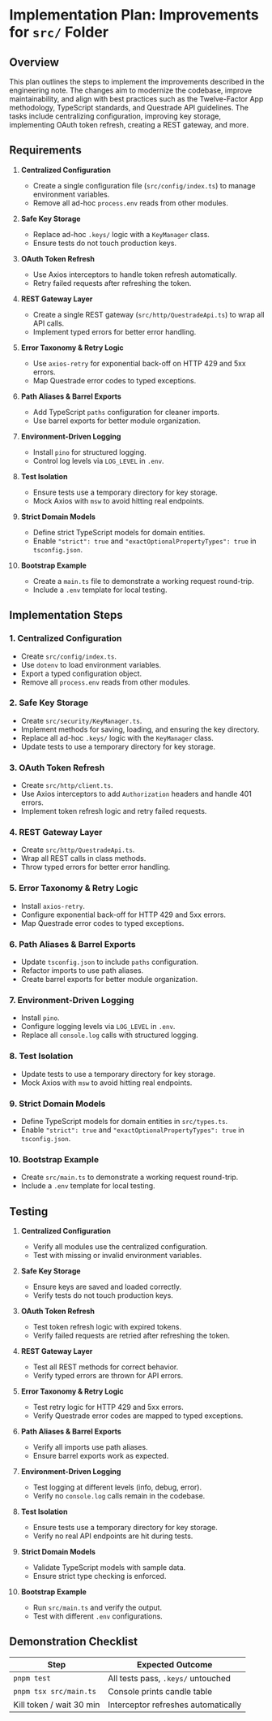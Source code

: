 # Implementation Plan: Improvements for `src/` Folder

## Overview

This plan outlines the steps to implement the improvements described in the engineering note. The changes aim to modernize the codebase, improve maintainability, and align with best practices such as the Twelve-Factor App methodology, TypeScript standards, and Questrade API guidelines. The tasks include centralizing configuration, improving key storage, implementing OAuth token refresh, creating a REST gateway, and more.

## Requirements

1. **Centralized Configuration**
   - Create a single configuration file (`src/config/index.ts`) to manage environment variables.
   - Remove all ad-hoc `process.env` reads from other modules.

2. **Safe Key Storage**
   - Replace ad-hoc `.keys/` logic with a `KeyManager` class.
   - Ensure tests do not touch production keys.

3. **OAuth Token Refresh**
   - Use Axios interceptors to handle token refresh automatically.
   - Retry failed requests after refreshing the token.

4. **REST Gateway Layer**
   - Create a single REST gateway (`src/http/QuestradeApi.ts`) to wrap all API calls.
   - Implement typed errors for better error handling.

5. **Error Taxonomy & Retry Logic**
   - Use `axios-retry` for exponential back-off on HTTP 429 and 5xx errors.
   - Map Questrade error codes to typed exceptions.

6. **Path Aliases & Barrel Exports**
   - Add TypeScript `paths` configuration for cleaner imports.
   - Use barrel exports for better module organization.

7. **Environment-Driven Logging**
   - Install `pino` for structured logging.
   - Control log levels via `LOG_LEVEL` in `.env`.

8. **Test Isolation**
   - Ensure tests use a temporary directory for key storage.
   - Mock Axios with `msw` to avoid hitting real endpoints.

9. **Strict Domain Models**
   - Define strict TypeScript models for domain entities.
   - Enable `"strict": true` and `"exactOptionalPropertyTypes": true` in `tsconfig.json`.

10. **Bootstrap Example**
    - Create a `main.ts` file to demonstrate a working request round-trip.
    - Include a `.env` template for local testing.

## Implementation Steps

### 1. Centralized Configuration
- Create `src/config/index.ts`.
- Use `dotenv` to load environment variables.
- Export a typed configuration object.
- Remove all `process.env` reads from other modules.

### 2. Safe Key Storage
- Create `src/security/KeyManager.ts`.
- Implement methods for saving, loading, and ensuring the key directory.
- Replace all ad-hoc `.keys/` logic with the `KeyManager` class.
- Update tests to use a temporary directory for key storage.

### 3. OAuth Token Refresh
- Create `src/http/client.ts`.
- Use Axios interceptors to add `Authorization` headers and handle 401 errors.
- Implement token refresh logic and retry failed requests.

### 4. REST Gateway Layer
- Create `src/http/QuestradeApi.ts`.
- Wrap all REST calls in class methods.
- Throw typed errors for better error handling.

### 5. Error Taxonomy & Retry Logic
- Install `axios-retry`.
- Configure exponential back-off for HTTP 429 and 5xx errors.
- Map Questrade error codes to typed exceptions.

### 6. Path Aliases & Barrel Exports
- Update `tsconfig.json` to include `paths` configuration.
- Refactor imports to use path aliases.
- Create barrel exports for better module organization.

### 7. Environment-Driven Logging
- Install `pino`.
- Configure logging levels via `LOG_LEVEL` in `.env`.
- Replace all `console.log` calls with structured logging.

### 8. Test Isolation
- Update tests to use a temporary directory for key storage.
- Mock Axios with `msw` to avoid hitting real endpoints.

### 9. Strict Domain Models
- Define TypeScript models for domain entities in `src/types.ts`.
- Enable `"strict": true` and `"exactOptionalPropertyTypes": true` in `tsconfig.json`.

### 10. Bootstrap Example
- Create `src/main.ts` to demonstrate a working request round-trip.
- Include a `.env` template for local testing.

## Testing

1. **Centralized Configuration**
   - Verify all modules use the centralized configuration.
   - Test with missing or invalid environment variables.

2. **Safe Key Storage**
   - Ensure keys are saved and loaded correctly.
   - Verify tests do not touch production keys.

3. **OAuth Token Refresh**
   - Test token refresh logic with expired tokens.
   - Verify failed requests are retried after refreshing the token.

4. **REST Gateway Layer**
   - Test all REST methods for correct behavior.
   - Verify typed errors are thrown for API errors.

5. **Error Taxonomy & Retry Logic**
   - Test retry logic for HTTP 429 and 5xx errors.
   - Verify Questrade error codes are mapped to typed exceptions.

6. **Path Aliases & Barrel Exports**
   - Verify all imports use path aliases.
   - Ensure barrel exports work as expected.

7. **Environment-Driven Logging**
   - Test logging at different levels (info, debug, error).
   - Verify no `console.log` calls remain in the codebase.

8. **Test Isolation**
   - Ensure tests use a temporary directory for key storage.
   - Verify no real API endpoints are hit during tests.

9. **Strict Domain Models**
   - Validate TypeScript models with sample data.
   - Ensure strict type checking is enforced.

10. **Bootstrap Example**
    - Run `src/main.ts` and verify the output.
    - Test with different `.env` configurations.

## Demonstration Checklist

| Step                     | Expected Outcome                    |
| ------------------------ | ----------------------------------- |
| `pnpm test`              | All tests pass, `.keys/` untouched  |
| `pnpm tsx src/main.ts`   | Console prints candle table         |
| Kill token / wait 30 min | Interceptor refreshes automatically |
